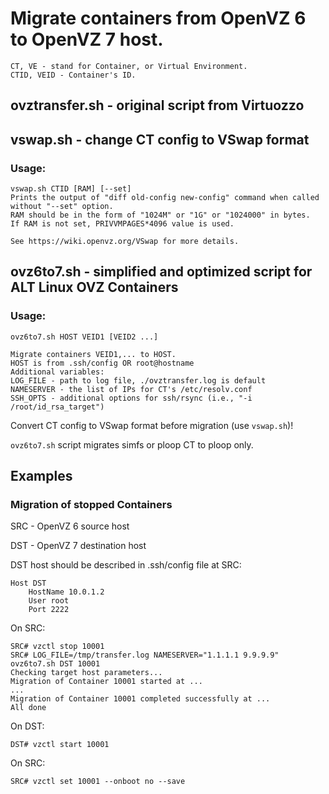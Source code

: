 # Migrate containers from OpenVZ 6 to OpenVZ 7 host.

```
CT, VE - stand for Container, or Virtual Environment.
CTID, VEID - Container's ID.
```

## ovztransfer.sh - original script from Virtuozzo

## vswap.sh - change CT config to VSwap format
### Usage:
```
vswap.sh CTID [RAM] [--set]
Prints the output of "diff old-config new-config" command when called without "--set" option.
RAM should be in the form of "1024M" or "1G" or "1024000" in bytes.
If RAM is not set, PRIVVMPAGES*4096 value is used.

See https://wiki.openvz.org/VSwap for more details.
```

## ovz6to7.sh - simplified and optimized script for ALT Linux OVZ Containers
### Usage:
```
ovz6to7.sh HOST VEID1 [VEID2 ...]

Migrate containers VEID1,... to HOST.
HOST is from .ssh/config OR root@hostname
Additional variables:
LOG_FILE - path to log file, ./ovztransfer.log is default
NAMESERVER - the list of IPs for CT's /etc/resolv.conf
SSH_OPTS - additional options for ssh/rsync (i.e., "-i /root/id_rsa_target")
```

Convert CT config to VSwap format before migration (use `vswap.sh`)!

`ovz6to7.sh` script migrates simfs or ploop CT to ploop only.

## Examples

### Migration of stopped Containers
SRC - OpenVZ 6 source host

DST - OpenVZ 7 destination host

DST host should be described in .ssh/config file at SRC:
```
Host DST
    HostName 10.0.1.2
    User root
    Port 2222
```
On SRC:
```
SRC# vzctl stop 10001
SRC# LOG_FILE=/tmp/transfer.log NAMESERVER="1.1.1.1 9.9.9.9" ovz6to7.sh DST 10001
Checking target host parameters...
Migration of Container 10001 started at ...
...
Migration of Container 10001 completed successfully at ...
All done
```
On DST:
```
DST# vzctl start 10001
```
On SRC:
```
SRC# vzctl set 10001 --onboot no --save
```

